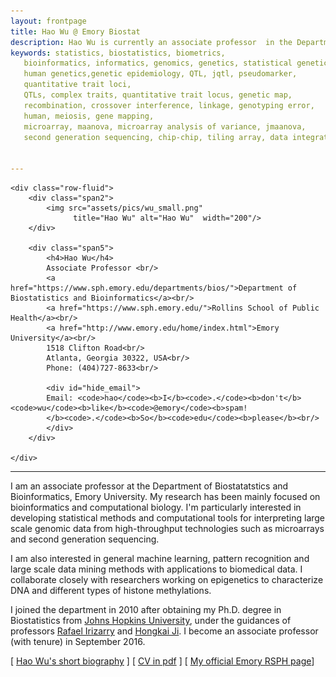 ```yaml
---
layout: frontpage
title: Hao Wu @ Emory Biostat
description: Hao Wu is currently an associate professor  in the Department of Biostatistics and Bioinformatics at Emory University 
keywords: statistics, biostatistics, biometrics,
   bioinformatics, informatics, genomics, genetics, statistical genetics,
   human genetics,genetic epidemiology, QTL, jqtl, pseudomarker,
   quantitative trait loci,
   QTLs, complex traits, quantitative trait locus, genetic map,
   recombination, crossover interference, linkage, genotyping error,
   human, meiosis, gene mapping,
   microarray, maanova, microarray analysis of variance, jmaanova,
   second generation sequencing, chip-chip, tiling array, data integration, DSS


---
```

<!--
<div class="navbar">
  <div class="navbar-inner">
      <ul class="nav">
          <li><a href="https://scholar.google.com/citations?user=nDSGBakAAAAJ&hl=en">Google Scholar</a></li>
          <li><a href="https://github.com/benliemory">Github</a></li>
      </ul>
  </div>
-->

<div class="container">

    <div class="row-fluid">
        <div class="span2">
            <img src="assets/pics/wu_small.png"
                  title="Hao Wu" alt="Hao Wu"  width="200"/>
        </div>

        <div class="span5">
            <h4>Hao Wu</h4>
            Associate Professor <br/>
            <a href="https://www.sph.emory.edu/departments/bios/">Department of Biostatistics and Bioinformatics</a><br/>
            <a href="https://www.sph.emory.edu/">Rollins School of Public Health</a><br/>
            <a href="http://www.emory.edu/home/index.html">Emory University</a><br/>
            1518 Clifton Road<br/>
            Atlanta, Georgia 30322, USA<br/>
			Phone: (404)727-8633<br/>

            <div id="hide_email">
            Email: <code>hao</code><b>I</b><code>.</code><b>don't</b><code>wu</code><b>like</b><code>@emory</code><b>spam!
            </b><code>.</code><b>So</b><code>edu</code><b>please</b><br/>
            </div>
        </div>

    </div>
</div>




<hr />



<p>I am an associate professor at the Department of Biostatatstics and Bioinformatics, Emory University.
My research has been mainly focused on bioinformatics and computational biology.
I'm particularly interested in developing statistical methods and computational
tools for interpreting large scale genomic data from high-throughput
technologies such as microarrays and second generation sequencing.
<p>
I am also interested in general machine learning, pattern recognition and
large scale data mining methods with applications to biomedical data.
I collaborate closely with researchers working on epigenetics to characterize
DNA and different types of histone methylations.
<p>
I joined the department in 2010 after obtaining my Ph.D.
degree in Biostatistics from
<a href="http://www.biostat.jhsph.edu">Johns Hopkins University</a>,
under the guidances of professors
<a href="http://rafalab.github.io/">Rafael Irizarry</a> and
<a href="http://www.biostat.jhsph.edu/~hji">Hongkai Ji</a>.
I become an associate professor (with tenure) in September 2016.
<p>
[ <a href="pages/bio.html">Hao Wu's short biography</a> ]  [ <a href="assets/wu-cv.pdf">CV in pdf</a> ]
[ <a href="https://www.sph.emory.edu/faculty/profile/#!HWU30">My official Emory RSPH page</a>]



